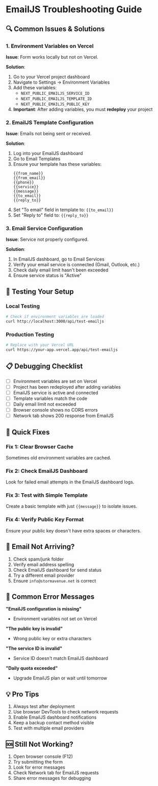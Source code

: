 # EmailJS Troubleshooting Guide

## 🔍 Common Issues & Solutions

### 1. Environment Variables on Vercel

**Issue**: Form works locally but not on Vercel.

**Solution**:
1. Go to your Vercel project dashboard
2. Navigate to Settings → Environment Variables
3. Add these variables:
   - `NEXT_PUBLIC_EMAILJS_SERVICE_ID`
   - `NEXT_PUBLIC_EMAILJS_TEMPLATE_ID`
   - `NEXT_PUBLIC_EMAILJS_PUBLIC_KEY`
4. **Important**: After adding variables, you must **redeploy** your project

### 2. EmailJS Template Configuration

**Issue**: Emails not being sent or received.

**Solution**:
1. Log into your EmailJS dashboard
2. Go to Email Templates
3. Ensure your template has these variables:
   ```
   {{from_name}}
   {{from_email}}
   {{phone}}
   {{service}}
   {{message}}
   {{to_email}}
   {{reply_to}}
   ```
4. Set "To email" field in template to: `{{to_email}}`
5. Set "Reply to" field to: `{{reply_to}}`

### 3. Email Service Configuration

**Issue**: Service not properly configured.

**Solution**:
1. In EmailJS dashboard, go to Email Services
2. Verify your email service is connected (Gmail, Outlook, etc.)
3. Check daily email limit hasn't been exceeded
4. Ensure service status is "Active"

## 🧪 Testing Your Setup

### Local Testing
```bash
# Check if environment variables are loaded
curl http://localhost:3000/api/test-emailjs
```

### Production Testing
```bash
# Replace with your Vercel URL
curl https://your-app.vercel.app/api/test-emailjs
```

## 📋 Debugging Checklist

- [ ] Environment variables are set on Vercel
- [ ] Project has been redeployed after adding variables
- [ ] EmailJS service is active and connected
- [ ] Template variables match the code
- [ ] Daily email limit not exceeded
- [ ] Browser console shows no CORS errors
- [ ] Network tab shows 200 response from EmailJS

## 🔧 Quick Fixes

### Fix 1: Clear Browser Cache
Sometimes old environment variables are cached.

### Fix 2: Check EmailJS Dashboard
Look for failed email attempts in the EmailJS dashboard logs.

### Fix 3: Test with Simple Template
Create a basic template with just `{{message}}` to isolate issues.

### Fix 4: Verify Public Key Format
Ensure your public key doesn't have extra spaces or characters.

## 📧 Email Not Arriving?

1. Check spam/junk folder
2. Verify email address spelling
3. Check EmailJS dashboard for send status
4. Try a different email provider
5. Ensure `info@stormavenue.net` is correct

## 🚨 Common Error Messages

**"EmailJS configuration is missing"**
- Environment variables not set on Vercel

**"The public key is invalid"**
- Wrong public key or extra characters

**"The service ID is invalid"**
- Service ID doesn't match EmailJS dashboard

**"Daily quota exceeded"**
- Upgrade EmailJS plan or wait until tomorrow

## 💡 Pro Tips

1. Always test after deployment
2. Use browser DevTools to check network requests
3. Enable EmailJS dashboard notifications
4. Keep a backup contact method visible
5. Test with multiple email providers

## 🆘 Still Not Working?

1. Open browser console (F12)
2. Try submitting the form
3. Look for error messages
4. Check Network tab for EmailJS requests
5. Share error messages for debugging
